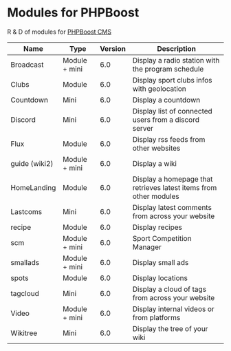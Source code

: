 # Modules for PHPBoost
R & D of modules for [PHPBoost CMS](https://www.phpboost.com) 

| Name          | Type          | Version   | Description                                                         |
|---------------|---------------|-----------|---------------------------------------------------------------------|
| Broadcast     | Module + mini | 6.0       | Display a radio station with the program schedule                   |
| Clubs         | Module        | 6.0       | Display sport clubs infos with geolocation                          |
| Countdown     | Mini          | 6.0       | Display a countdown                                                 |
| Discord       | Mini          | 6.0       | Display list of connected users from a discord server               |
| Flux          | Module        | 6.0       | Display rss feeds from other websites                               |
| guide (wiki2) | Module + mini | 6.0       | Display a wiki                                                      |
| HomeLanding   | Module        | 6.0       | Display a homepage that retrieves latest items from other modules   |
| Lastcoms      | Mini          | 6.0       | Display latest comments from across your website                    |
| recipe        | Module        | 6.0       | Display recipes                                                     |
| scm           | Module + mini | 6.0       | Sport Competition Manager                                           |
| smallads      | Module + mini | 6.0       | Display small ads                                                   |
| spots         | Module        | 6.0       | Display locations                                                   |
| tagcloud      | Mini          | 6.0       | Display a cloud of tags from across your website                    |
| Video         | Module + mini | 6.0       | Display internal videos or from platforms                           |
| Wikitree      | Mini          | 6.0       | Display the tree of your wiki                                       |

